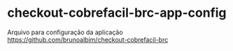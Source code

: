 # checkout-cobrefacil-brc-app-config

Arquivo para configuração da aplicação https://github.com/brunoalbim/checkout-cobrefacil-brc
